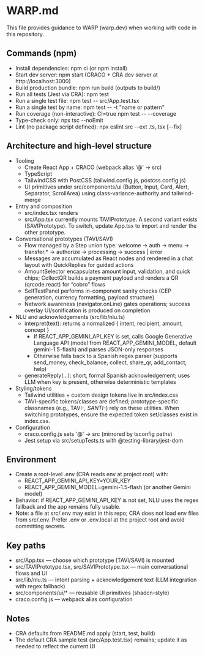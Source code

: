 # WARP.md

This file provides guidance to WARP (warp.dev) when working with code in this repository.

## Commands (npm)
- Install dependencies: npm ci (or npm install)
- Start dev server: npm start (CRACO + CRA dev server at http://localhost:3000)
- Build production bundle: npm run build (outputs to build/)
- Run all tests (Jest via CRA): npm test
- Run a single test file: npm test -- src/App.test.tsx
- Run a single test by name: npm test -- -t "name or pattern"
- Run coverage (non-interactive): CI=true npm test -- --coverage
- Type-check only: npx tsc --noEmit
- Lint (no package script defined): npx eslint src --ext .ts,.tsx [--fix]

## Architecture and high-level structure
- Tooling
  - Create React App + CRACO (webpack alias '@' -> src)
  - TypeScript
  - TailwindCSS with PostCSS (tailwind.config.js, postcss.config.js)
  - UI primitives under src/components/ui (Button, Input, Card, Alert, Separator, ScrollArea) using class-variance-authority and tailwind-merge
- Entry and composition
  - src/index.tsx renders <App/>
  - src/App.tsx currently mounts TAVIPrototype. A second variant exists (SAVIPrototype). To switch, update App.tsx to import and render the other prototype.
- Conversational prototypes (TAVI/SAVI)
  - Flow managed by a Step union type: welcome → auth → menu → transfer.* → authorize → processing → success | error
  - Messages are accumulated as React nodes and rendered in a chat layout with QuickReplies for guided actions
  - AmountSelector encapsulates amount input, validation, and quick chips; CollectQR builds a payment payload and renders a QR (qrcode.react) for “cobro” flows
  - SelfTestPanel performs in-component sanity checks (CEP generation, currency formatting, payload structure)
  - Network awareness (navigator.onLine) gates operations; success overlay UI/sonification is produced on completion
- NLU and acknowledgements (src/lib/nlu.ts)
  - interpret(text): returns a normalized { intent, recipient, amount, concept }
    - If REACT_APP_GEMINI_API_KEY is set, calls Google Generative Language API (model from REACT_APP_GEMINI_MODEL, default gemini-1.5-flash) and parses JSON-only responses
    - Otherwise falls back to a Spanish regex parser (supports send_money, check_balance, collect, share_qr, add_contact, help)
  - generateReply(...): short, formal Spanish acknowledgement; uses LLM when key is present, otherwise deterministic templates
- Styling/tokens
  - Tailwind utilities + custom design tokens live in src/index.css
  - TAVI-specific tokens/classes are defined; prototype-specific classnames (e.g., TAVI-*, SANTI-*) rely on these utilities. When switching prototypes, ensure the expected token set/classes exist in index.css.
- Configuration
  - craco.config.js sets '@' → src (mirrored by tsconfig paths)
  - Jest setup via src/setupTests.ts with @testing-library/jest-dom

## Environment
- Create a root-level .env (CRA reads env at project root) with:
  - REACT_APP_GEMINI_API_KEY=YOUR_KEY
  - REACT_APP_GEMINI_MODEL=gemini-1.5-flash (or another Gemini model)
- Behavior: if REACT_APP_GEMINI_API_KEY is not set, NLU uses the regex fallback and the app remains fully usable.
- Note: a file at src/.env may exist in this repo; CRA does not load env files from src/.env. Prefer .env or .env.local at the project root and avoid committing secrets.

## Key paths
- src/App.tsx — choose which prototype (TAVI/SAVI) is mounted
- src/TAVIPrototype.tsx, src/SAVIPrototype.tsx — main conversational flows and UI
- src/lib/nlu.ts — intent parsing + acknowledgement text (LLM integration with regex fallback)
- src/components/ui/* — reusable UI primitives (shadcn-style)
- craco.config.js — webpack alias configuration

## Notes
- CRA defaults from README.md apply (start, test, build)
- The default CRA sample test (src/App.test.tsx) remains; update it as needed to reflect the current UI

